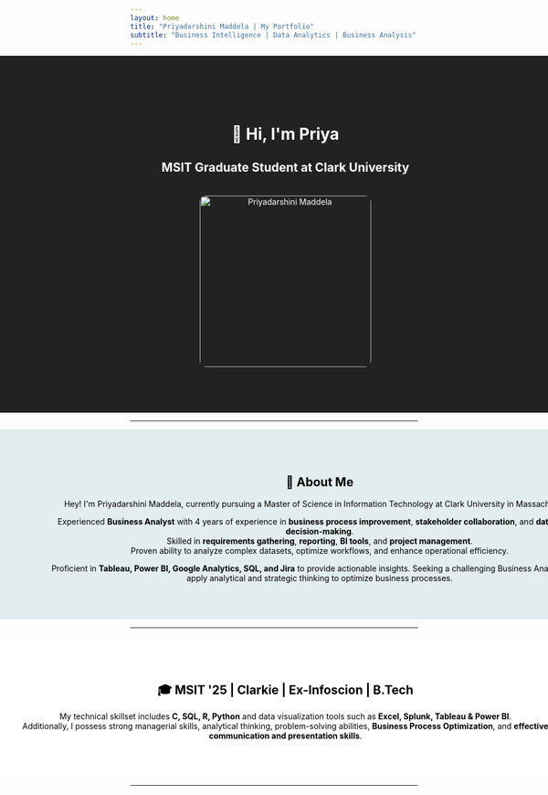 ```yaml
---
layout: home
title: "Priyadarshini Maddela | My Portfolio"
subtitle: "Business Intelligence | Data Analytics | Business Analysis"
---
```


<div style="background-color:#222; color:white; padding: 80px 20px; width: 100vw; margin-left: calc(-50vw + 50%); text-align: center;">

<h1>👋 Hi, I'm Priya</h1>

<h2>MSIT Graduate Student at Clark University</h2>

<img src="/assets/images/your_image.jpg" alt="Priyadarshini Maddela" width="300" style="border-radius: 10px; margin-top: 20px;"/>

</div>

---

<div style="background-color:#e3edf0; color:black; padding: 50px 80px; width: 100vw; margin-left: calc(-50vw + 50%); text-align: center;">

<h2>📖 About Me</h2>

<p style="margin: 0 auto; text-align: center;">

Hey! I'm Priyadarshini Maddela, currently pursuing a Master of Science in Information Technology at Clark University in Massachusetts.

Experienced <strong>Business Analyst</strong> with 4 years of experience in <strong>business process improvement</strong>, <strong>stakeholder collaboration</strong>, and <strong>data-driven decision-making</strong>.  
Skilled in <strong>requirements gathering</strong>, <strong>reporting</strong>, <strong>BI tools</strong>, and <strong>project management</strong>.  
Proven ability to analyze complex datasets, optimize workflows, and enhance operational efficiency.

Proficient in <strong>Tableau, Power BI, Google Analytics, SQL, and Jira</strong> to provide actionable insights. Seeking a challenging Business Analyst role to apply analytical and strategic thinking to optimize business processes.

</p>

</div>

---

<div style="background-color:white; color:black; padding: 50px 20px; width: 100vw; margin-left: calc(-50vw + 50%); text-align: center;">

<h2>🎓 
<strong>MSIT '25 | Clarkie | Ex-Infoscion | B.Tech</strong><br>
</h2>

<p style="margin: 0 auto; text-align: center;">


My technical skillset includes <strong>C, SQL, R, Python</strong> and data visualization tools such as <strong>Excel, Splunk, Tableau & Power BI</strong>.  
Additionally, I possess strong managerial skills, analytical thinking, problem-solving abilities, <strong>Business Process Optimization</strong>, and <strong>effective communication and presentation skills</strong>.

</p>

</div>

---



